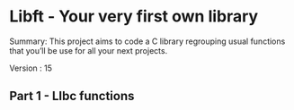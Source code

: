 # Libft - Your very first own library

Summary: This project aims to code a C library regrouping usual functions that you’ll be use for all your next projects.

Version : 15

## Part 1 - LIbc functions

<!-- MARKDOWN-AUTO-DOCS:START (CODE:src=https://github.com/r4pidstart/ft_libft/blob/main/libft/ft_isalpha.c) -->
<!-- MARKDOWN-AUTO-DOCS:END -->
